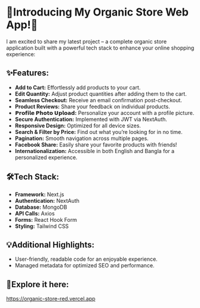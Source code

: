 
# 🌿Introducing My Organic Store Web App!🌿

I am excited to share my latest project – a complete organic store application built with a powerful tech stack to enhance your online shopping experience:






## ✨Features:

- **Add to Cart:** Effortlessly add products to your cart.
- **Edit Quantity:** Adjust product quantities after adding them to the cart.
- **Seamless Checkout:** Receive an email confirmation post-checkout.
- **Product Reviews:** Share your feedback on individual products.
- **𝗣𝗿𝗼𝗳𝗶𝗹𝗲 𝗣𝗵𝗼𝘁𝗼 𝗨𝗽𝗹𝗼𝗮𝗱:** Personalize your account with a profile picture.
- **Secure Authentication:** Implemented with JWT via NextAuth.
- **Responsive Design:** Optimized for all device sizes.
- **Search & Filter by Price:** Find out what you’re looking for in no time.
- **Pagination:** Smooth navigation across multiple pages.
- **Facebook Share:** Easily share your favorite products with friends!
- **Internationalization:** Accessible in both English and Bangla for a personalized experience.




##  🛠️Tech Stack:

- **Framework:** Next.js
- **Authentication:** NextAuth
- **Database:** MongoDB
- **API Calls:** Axios
- **Forms:** React Hook Form
- **Styling:** Tailwind CSS

## 💡Additional Highlights:
- User-friendly, readable code for an enjoyable experience.
- Managed metadata for optimized SEO and performance.


## 🔗Explore it here:
https://organic-store-red.vercel.app

